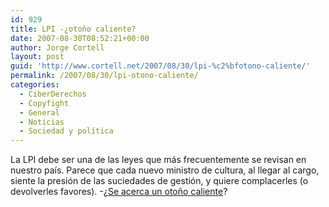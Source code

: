 ```yaml
---
id: 929
title: LPI -¿otoño caliente?
date: 2007-08-30T08:52:21+00:00
author: Jorge Cortell
layout: post
guid: 'http://www.cortell.net/2007/08/30/lpi-%c2%bfotono-caliente/'
permalink: /2007/08/30/lpi-otono-caliente/
categories:
  - CiberDerechos
  - Copyfight
  - General
  - Noticias
  - Sociedad y polí­tica
---
```

La LPI debe ser una de las leyes que más frecuentemente se revisan en nuestro paí­s. Parece que cada nuevo ministro de cultura, al llegar al cargo, siente la presión de las suciedades de gestión, y quiere complacerles (o devolverles favores). -¿<a target="_blank" title="El Paí­s reforma LPI" href="http://www.elpais.com/articulo/internet/Cultura/propone/modificar/Ley/Propiedad/Intelectual/hacerla/justa/equilibrada/elpeputec/20070829elpepunet_5/Tes">Se acerca un otoño caliente</a>?